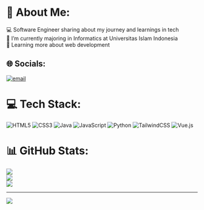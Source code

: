 # 💫 About Me:
💻 Software Engineer sharing about my journey and learnings in tech<br>🏢 I’m currently majoring in Informatics at Universitas Islam Indonesia<br>💭 Learning more about web development


## 🌐 Socials:
[![email](https://img.shields.io/badge/Email-D14836?logo=gmail&logoColor=white)](mailto:rayyan.crazenex@gmail.com) 

# 💻 Tech Stack:
![HTML5](https://img.shields.io/badge/html5-%23E34F26.svg?style=for-the-badge&logo=html5&logoColor=white) ![CSS3](https://img.shields.io/badge/css3-%231572B6.svg?style=for-the-badge&logo=css3&logoColor=white) ![Java](https://img.shields.io/badge/java-%23ED8B00.svg?style=for-the-badge&logo=openjdk&logoColor=white) ![JavaScript](https://img.shields.io/badge/javascript-%23323330.svg?style=for-the-badge&logo=javascript&logoColor=%23F7DF1E) ![Python](https://img.shields.io/badge/python-3670A0?style=for-the-badge&logo=python&logoColor=ffdd54) ![TailwindCSS](https://img.shields.io/badge/tailwindcss-%2338B2AC.svg?style=for-the-badge&logo=tailwind-css&logoColor=white) ![Vue.js](https://img.shields.io/badge/vue.js-%2335495e.svg?style=for-the-badge&logo=vuedotjs&logoColor=%234FC08D)
# 📊 GitHub Stats:
![](https://github-readme-stats.vercel.app/api?username=Ryynghh&theme=dark&hide_border=false&include_all_commits=false&count_private=false)<br/>
![](https://nirzak-streak-stats.vercel.app/?user=Ryynghh&theme=dark&hide_border=false)<br/>
![](https://github-readme-stats.vercel.app/api/top-langs/?username=Ryynghh&theme=dark&hide_border=false&include_all_commits=false&count_private=false&layout=compact)

---
[![](https://visitcount.itsvg.in/api?id=Ryynghh&icon=0&color=0)](https://visitcount.itsvg.in)

<!-- Proudly created with GPRM ( https://gprm.itsvg.in ) -->
